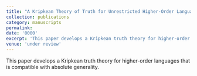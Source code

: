 ```yaml
---
title: "A Kripkean Theory of Truth for Unrestricted Higher-Order Languages"
collection: publications
category: manuscripts
permalink:
date: '0000'
excerpt: 'This paper develops a Kripkean truth theory for higher-order languages that is compatible with absolute generality.'
venue: 'under review'
---
```


This paper develops a Kripkean truth theory for higher-order languages that is
compatible with absolute generality.

